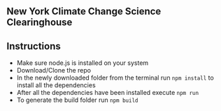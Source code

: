 ## New York Climate Change Science Clearinghouse

## Instructions

* Make sure node.js is installed on your system
* Download/Clone the repo
* In the newly downloaded folder from the terminal run `npm install` to install all the dependencies
* After all the dependencies have been installed execute `npm run`
* To generate the build folder run `npm build`
